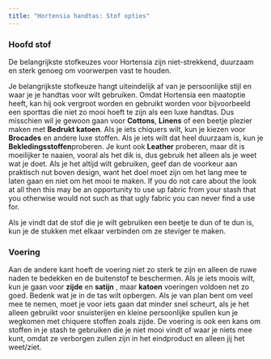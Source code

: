```yaml
---
title: "Hortensia handtas: Stof opties"
---
```


### Hoofd stof

De belangrijkste stofkeuzes voor Hortensia zijn niet-strekkend, duurzaam en sterk genoeg om voorwerpen vast te houden.

Je belangrijkste stofkeuze hangt uiteindelijk af van je persoonlijke stijl en waar je je handtas voor wilt gebruiken. Omdat Hortensia een maatoptie heeft, kan hij ook vergroot worden en gebruikt worden voor bijvoorbeeld een sporttas die niet zo mooi hoeft te zijn als een luxe handtas. Dus misschien wil je gewoon gaan voor **Cottons**, **Linens** of een beetje plezier maken met **Bedrukt katoen**. Als je iets chiquers wilt, kun je kiezen voor **Brocades** en andere luxe stoffen. Als je iets wilt dat heel duurzaam is, kun je **Bekledingsstoffen**proberen. Je kunt ook **Leather** proberen, maar dit is moeilijker te naaien, vooral als het dik is, dus gebruik het alleen als je weet wat je doet. Als je het altijd wilt gebruiken, geef dan de voorkeur aan praktisch nut boven design, want het doel moet zijn om het lang mee te laten gaan en niet om het mooi te maken. If you do not care about the look at all then this may be an opportunity to use up fabric from your stash that you otherwise would not such as that ugly fabric you can never find a use for.

<Note>

Als je vindt dat de stof die je wilt gebruiken een beetje te dun of te dun is, kun je de stukken met elkaar verbinden om ze steviger te maken.

</Note>

### Voering

Aan de andere kant hoeft de voering niet zo sterk te zijn en alleen de ruwe naden te bedekken en de buitenstof te beschermen. Als je iets moois wilt, kun je gaan voor **zijde** en **satijn** , maar **katoen** voeringen voldoen net zo goed. Bedenk wat je in de tas wilt opbergen. Als je van plan bent om veel mee te nemen, moet je voor iets gaan dat minder snel scheurt, als je het alleen gebruikt voor snuisterijen en kleine persoonlijke spullen kun je wegkomen met chiquere stoffen zoals zijde. De voering is ook een kans om stoffen in je stash te gebruiken die je niet mooi vindt of waar je niets mee kunt, omdat ze verborgen zullen zijn in het eindproduct en alleen jij het weet/ziet.
